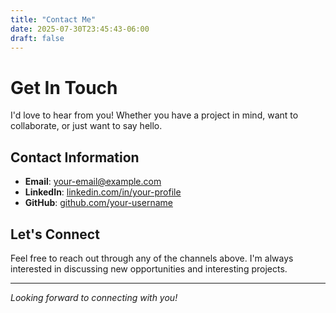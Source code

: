 ```yaml
---
title: "Contact Me"
date: 2025-07-30T23:45:43-06:00
draft: false
---
```


# Get In Touch

I'd love to hear from you! Whether you have a project in mind, want to collaborate, or just want to say hello.

## Contact Information

- **Email**: [your-email@example.com](mailto:your-email@example.com)
- **LinkedIn**: [linkedin.com/in/your-profile](https://linkedin.com/in/)
- **GitHub**: [github.com/your-username](https://github.com/)

## Let's Connect

Feel free to reach out through any of the channels above. I'm always interested in discussing new opportunities and interesting projects.

---

*Looking forward to connecting with you!*


